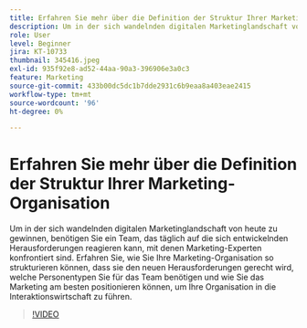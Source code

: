 ```yaml
---
title: Erfahren Sie mehr über die Definition der Struktur Ihrer Marketing-Organisation
description: Um in der sich wandelnden digitalen Marketinglandschaft von heute zu gewinnen, benötigen Sie ein Team, das täglich auf die sich entwickelnden Herausforderungen reagieren kann, mit denen Marketing-Experten konfrontiert sind.
role: User
level: Beginner
jira: KT-10733
thumbnail: 345416.jpeg
exl-id: 935f92e8-ad52-44aa-90a3-396906e3a0c3
feature: Marketing
source-git-commit: 433b00dc5dc1b7dde2931c6b9eaa8a403eae2415
workflow-type: tm+mt
source-wordcount: '96'
ht-degree: 0%

---
```


# Erfahren Sie mehr über die Definition der Struktur Ihrer Marketing-Organisation

Um in der sich wandelnden digitalen Marketinglandschaft von heute zu gewinnen, benötigen Sie ein Team, das täglich auf die sich entwickelnden Herausforderungen reagieren kann, mit denen Marketing-Experten konfrontiert sind. Erfahren Sie, wie Sie Ihre Marketing-Organisation so strukturieren können, dass sie den neuen Herausforderungen gerecht wird, welche Personentypen Sie für das Team benötigen und wie Sie das Marketing am besten positionieren können, um Ihre Organisation in die Interaktionswirtschaft zu führen.

>[!VIDEO](https://video.tv.adobe.com/v/345416/?quality=12&learn=on)
